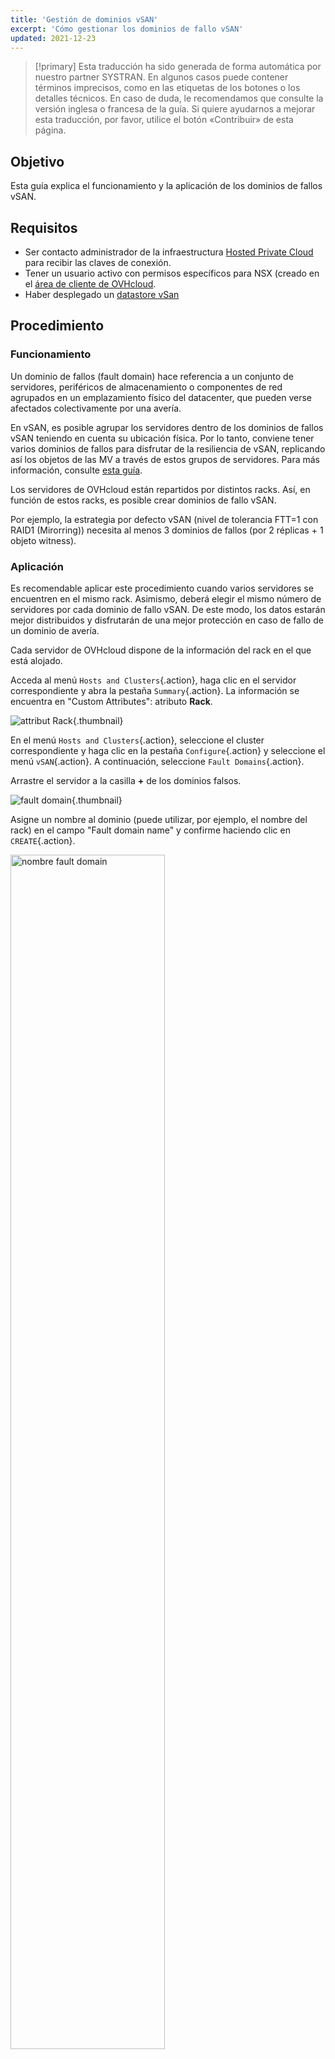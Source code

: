 ```yaml
---
title: 'Gestión de dominios vSAN'
excerpt: 'Cómo gestionar los dominios de fallo vSAN'
updated: 2021-12-23
---
```


> [!primary]
> Esta traducción ha sido generada de forma automática por nuestro partner SYSTRAN. En algunos casos puede contener términos imprecisos, como en las etiquetas de los botones o los detalles técnicos. En caso de duda, le recomendamos que consulte la versión inglesa o francesa de la guía. Si quiere ayudarnos a mejorar esta traducción, por favor, utilice el botón «Contribuir» de esta página.
> 

## Objetivo

Esta guía explica el funcionamiento y la aplicación de los dominios de fallos vSAN.

## Requisitos

- Ser contacto administrador de la infraestructura [Hosted Private Cloud](https://www.ovhcloud.com/es/enterprise/products/hosted-private-cloud/) para recibir las claves de conexión.
- Tener un usuario activo con permisos específicos para NSX (creado en el [área de cliente de OVHcloud](https://ca.ovh.com/auth/?action=gotomanager&from=https://www.ovh.com/world/&ovhSubsidiary=ws).
- Haber desplegado un [datastore vSan](vmware_vsan1.)

## Procedimiento

### Funcionamiento

Un dominio de fallos (fault domain) hace referencia a un conjunto de servidores, periféricos de almacenamiento o componentes de red agrupados en un emplazamiento físico del datacenter, que pueden verse afectados colectivamente por una avería.

En vSAN, es posible agrupar los servidores dentro de los dominios de fallos vSAN teniendo en cuenta su ubicación física.
Por lo tanto, conviene tener varios dominios de fallos para disfrutar de la resiliencia de vSAN, replicando así los objetos de las MV a través de estos grupos de servidores. Para más información, consulte [esta guía](https://core.vmware.com/resource/vmware-vsan-design-guide#sec8-sub3).

Los servidores de OVHcloud están repartidos por distintos racks. Así, en función de estos racks, es posible crear dominios de fallo vSAN.

Por ejemplo, la estrategia por defecto vSAN (nivel de tolerancia FTT=1 con RAID1 (Mirorring)) necesita al menos 3 dominios de fallos (por 2 réplicas + 1 objeto witness).

### Aplicación

Es recomendable aplicar este procedimiento cuando varios servidores se encuentren en el mismo rack. Asimismo, deberá elegir el mismo número de servidores por cada dominio de fallo vSAN.
De este modo, los datos estarán mejor distribuidos y disfrutarán de una mejor protección en caso de fallo de un dominio de avería.

Cada servidor de OVHcloud dispone de la información del rack en el que está alojado.

Acceda al menú `Hosts and Clusters`{.action}, haga clic en el servidor correspondiente y abra la pestaña `Summary`{.action}. La información se encuentra en "Custom Attributes": atributo **Rack**.

![attribut Rack](01.png){.thumbnail}

En el menú `Hosts and Clusters`{.action}, seleccione el cluster correspondiente y haga clic en la pestaña `Configure`{.action} y seleccione el menú `vSAN`{.action}. A continuación, seleccione `Fault Domains`{.action}.

Arrastre el servidor a la casilla **+** de los dominios falsos.

![fault domain](02.png){.thumbnail}

Asigne un nombre al dominio (puede utilizar, por ejemplo, el nombre del rack) en el campo "Fault domain name" y confirme haciendo clic en `CREATE`{.action}.

<img src="https://raw.githubusercontent.com/ovh/docs/develop/pages/hosted_private_cloud/hosted_private_cloud_powered_by_vmware/vmware_vsan_fault_domain/images/03.png" alt="nombre fault domain" class="thumbnail" width="70%" height="70%">

Podrá consultar el progreso de la tarea de creación del dominio en la ventana `Recent Tasks`{.action}.

![fault domain task](04.png){.thumbnail}

Repita la operación en tantos dominios de fallos como haya racks diferentes.

![adición múltiple de dominios](05.png){.thumbnail}

Si lo necesita, añada un servidor a un dominio existente moviéndolo sobre él y confirme haciendo clic en `MOVE`{.action}.

<img src="https://raw.githubusercontent.com/ovh/docs/develop/pages/hosted_private_cloud/hosted_private_cloud_powered_by_vmware/vmware_vsan_fault_domain/images/06.png" alt="adición del servidor" class="thumbnail" width="70%" height="70%">

La información sobre el espacio en disco utilizado, disponible y total se muestra sobrevolando el dominio de avería.

<img src="https://raw.githubusercontent.com/ovh/docs/develop/pages/hosted_private_cloud/hosted_private_cloud_powered_by_vmware/vmware_vsan_fault_domain/images/07.png" alt="fault domain information" class="thumbnail" width="60%" height="60%">

El cluster vSAN ya dispone de resiliencia de datos a través de los dominios de fallo.

## Más información

Interactúe con nuestra comunidad de usuarios en <https://community.ovh.com/en/>.
